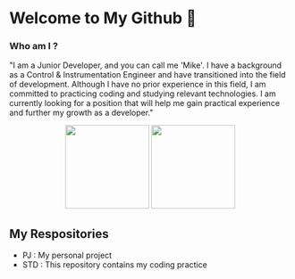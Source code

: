 # Welcome to My Github 👋


### Who am I ? 
"I am a Junior Developer, and you can call me 'Mike'.
I have a background as a Control & Instrumentation Engineer and have transitioned into the field of development.
Although I have no prior experience in this field, I am committed to practicing coding and studying relevant technologies. I am currently looking for a position that will help me gain practical experience and further my growth as a developer."

<p align='center'>
   <a href="https://github-readme-stats.vercel.app/api?username=iamTheMike3&show_icons=true&count_private=true"><img
           height=150
           src="https://github-readme-stats.vercel.app/api?username=iamTheMike&show_icons=true&count_private=true"/></a>
   <a href="https://github.com/iamTheMike/github-readme-stats"><img height=150
                                                                  src="https://github-readme-stats.vercel.app/api/top-langs/?username=iamTheMike&layout=compact"/></a>
</p>


## My Respositories
- PJ : My personal project
- STD : This repository contains my coding practice


